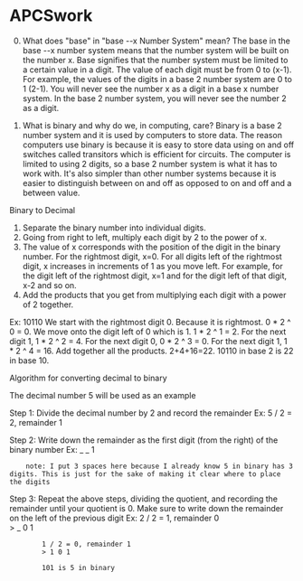 # APCSwork


0. What does "base" in "base --x Number System" mean?
  The base in the base --x number system means that the number system will be built on the number x. Base signifies that the number system must be limited to a certain value in a digit. The value of each digit must be from 0 to (x-1). For example, the values of the digits in a base 2 number system are 0 to 1 (2-1). You will never see the number x as a digit in a base x number system. In the base 2 number system, you will never see the number 2 as a digit. 
  
1. What is binary and why do we, in computing, care?
  Binary is a base 2 number system and it is used by computers to store data. The reason computers use binary is because it is easy to store data using on and off switches called transitors which is efficient for circuits. The computer is limited to using 2 digits, so a base 2 number system is what it has to work with. It's also simpler than other number systems because it is easier to distinguish between on and off as opposed to on and off and a between value.





Binary to Decimal
1. Separate the binary number into individual digits. 
2. Going from right to left, multiply each digit by 2 to the power of x.
3. The value of x corresponds with the position of the digit in the binary number. For the rightmost digit, x=0. For all digits left of the rightmost digit, x increases in increments of 1 as you move left. For example, for the digit left of the rightmost digit, x=1 and for the digit left of that digit, x-2 and so on.
4. Add the products that you get from multiplying each digit with a power of 2 together.

Ex: 10110
We start with the rightmost digit 0. Because it is rightmost. 0 * 2 ^ 0 = 0.
We move onto the digit left of 0 which is 1. 1 * 2 ^ 1 = 2.
For the next digit 1, 1 * 2 ^ 2 = 4.
For the next digit 0, 0 * 2 ^ 3 = 0.
For the next digit 1, 1 * 2 ^ 4 = 16.
Add together all the products. 2+4+16=22.
10110 in base 2 is 22 in base 10.



Algorithm for converting decimal to binary

The decimal number 5 will be used as an example

Step 1: Divide the decimal number by 2 and record the remainder
        Ex: 5 / 2 = 2, remainder 1
        
Step 2: Write down the remainder as the first digit (from the right) of the binary number
        Ex: _ _ 1
        
        note: I put 3 spaces here because I already know 5 in binary has 3 digits. This is just for the sake of making it clear where to place the digits
        
Step 3: Repeat the above steps, dividing the quotient, and recording the remainder until your quotient is 0. Make sure to write down the remainder on the left of the previous digit
        Ex: 2 / 2 = 1, remainder 0      
            > _ 0 1
            
            1 / 2 = 0, remainder 1
            > 1 0 1
            
            101 is 5 in binary
